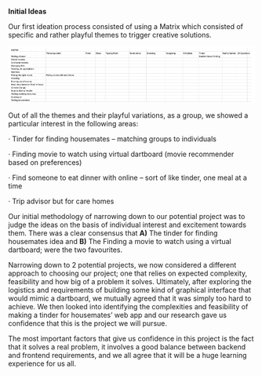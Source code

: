 **Initial Ideas**

 

Our first ideation process consisted of using a Matrix which consisted of specific and rather playful themes to trigger creative solutions.

 

![img](https://github.com/JaiRanchod/Desk-10-Software-Engineering-Group-Project/blob/main/Documentation%20Notes/Initial%20Ideas.png) 

 Out of all the themes and their playful variations, as a group, we showed a particular interest in the following areas:

·    Tinder for finding housemates – matching groups to individuals 

·    Finding movie to watch using virtual dartboard (movie recommender based on preferences) 

·    Find someone to eat dinner with online – sort of like tinder, one meal at a time 

·    Trip advisor but for care homes

 

Our initial methodology of narrowing down to our potential project was to judge the ideas on the basis of individual interest and excitement towards them. There was a clear consensus that **A)** The tinder for finding housemates idea and **B)** The Finding a movie to watch using a virtual dartboard; were the two favourites.

 

Narrowing down to 2 potential projects, we now considered a different approach to choosing our project; one that relies on expected complexity, feasibility and how big of a problem it solves. Ultimately, after exploring the logistics and requirements of building some kind of graphical interface that would mimic a dartboard, we mutually agreed that it was simply too hard to achieve. We then looked into identifying the complexities and feasibility of making a tinder for housemates’ web app and our research gave us confidence that this is the project we will pursue.

 

The most important factors that give us confidence in this project is the fact that it solves a real problem, it involves a good balance between backend and frontend requirements, and we all agree that it will be a huge learning experience for us all.

 

 

 
